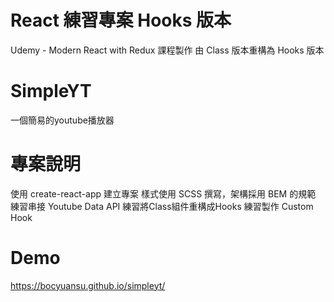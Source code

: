 # React 練習專案 Hooks 版本
Udemy - Modern React with Redux 課程製作
由 Class 版本重構為 Hooks 版本
# SimpleYT
一個簡易的youtube播放器
# 專案說明
使用 create-react-app 建立專案
樣式使用 SCSS 撰寫，架構採用 BEM 的規範
練習串接 Youtube Data API
練習將Class組件重構成Hooks
練習製作 Custom Hook
# Demo
https://bocyuansu.github.io/simpleyt/